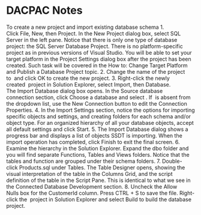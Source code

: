 # DACPAC Notes

To create a new project and import existing database schema
	1. Click File, New, then Project. In the New Project dialog box, select SQL Server in the left pane. Notice that there is only one type of database project: the SQL Server Database Project. There is no platform-specific project as in previous versions of Visual Studio. You will be able to set your target platform in the Project Settings dialog box after the project has been created. Such task will be covered in the How to: Change Target Platform and Publish a Database Project topic.
	2. Change the name of the project to <ProjectName> and click OK to create the new project.
	3. Right-click the newly created <ProjectName> project in Solution Explorer, select Import, then Database.
The Import Database dialog box opens. In the Source database connection section, click Choose a database and select <ProjectName>. If <ProjectName> is absent from the dropdown list, use the New Connection button to edit the Connection Properties.
	4. In the Import Settings section, notice the options for importing specific objects and settings, and creating folders for each schema and/or object type. For an organized hierarchy of all your database objects, accept all default settings and click Start.
	5. The Import Database dialog shows a progress bar and displays a list of objects SSDT is importing. When the import operation has completed, click Finish to exit the final screen.
	6. Examine the hierarchy in the Solution Explorer. Expand the dbo folder and you will find separate Functions, Tables and Views folders. Notice that the tables and function are grouped under their schema folders.
	7. Double-click Products.sql under Tables. The Table Designer opens, showing the visual interpretation of the table in the Columns Grid, and the script definition of the table in the Script Pane. This is identical to what we see in the Connected Database Development section.
	8. Uncheck the Allow Nulls box for the CustomerId column. Press CTRL + S to save the file.
Right-click the <ProjectName> project in Solution Explorer and select Build to build the database project.